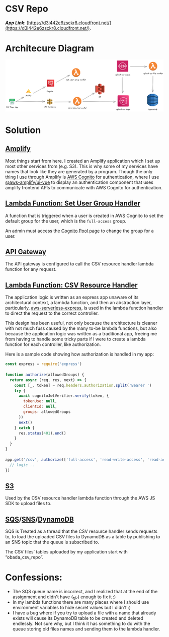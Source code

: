 # CSV Repo

**_App Link_**: [https://d3i442e6zsckr8.cloudfront.net/](https://d3i442e6zsckr8.cloudfront.net/).

# Architecure Diagram

![Architecture Diagram](./arch-diagram.png)

# Solution

## [Amplify](https://us-east-2.admin.amplifyapp.com/admin/dctxhdvui221r/staging/home)

Most things start from here. I created an Amplify application which I set up most other services from (e.g. S3). This is why some of my services have names that look like they are generated by a program. Though the only thing I use through Amplify is [AWS Cognito](https://us-east-2.console.aws.amazon.com/cognito/v2/idp/user-pools/us-east-2_aVG8F7xNY/users?region=us-east-2) for authentication, where I use [@aws-amplify/ui-vue](https://www.npmjs.com/package/@aws-amplify/ui-vue) to display an authentication component that uses amplify frontend APIs to communicate with AWS Cognito for authentication.

## [Lambda Function: Set User Group Handler](https://us-east-2.console.aws.amazon.com/lambda/home?region=us-east-2#/functions/obadaSetUserDefaultGroup-staging?tab=code)

A function that is triggered when a user is created in AWS Cognito to set the default group for the user, which is the `full-access` group.

An admin must access the [Cognito Pool page](https://us-east-2.console.aws.amazon.com/cognito/v2/idp/user-pools/us-east-2_aVG8F7xNY/groups?region=us-east-2) to change the group for a user.

## [API Gateway](https://us-east-2.console.aws.amazon.com/apigateway/home?region=us-east-2#/apis/d4yjhv4zz5/resources/4waktni7h4)

The API gateway is configured to call the CSV resource handler lambda function for any request.

## [Lambda Function: CSV Resource Handler](https://us-east-2.console.aws.amazon.com/lambda/home?region=us-east-2#/functions/csvResourceHandler-staging?tab=code)

The application logic is written as an express app unaware of its architectural context, a lambda function, and then an abstraction layer, particularly, [aws-serverless-express](https://www.npmjs.com/package/aws-serverless-express), is used in the lambda function handler to direct the request to the correct controller.

This design has been useful, not only because the architecture is cleaner with not much fuss caused by the many to-be lambda functions, but also because the application logic was written as a traditional app, freeing me from having to handle some tricky parts if I were to create a lambda function for each controller, like authorization.

Here is a sample code showing how authorization is handled in my app:

```jsx
const express = require('express')

function authorize(allowedGroups) {
  return async (req, res, next) => {
    const [_, token] = req.headers.authorization.split('Bearer ')
    try {
      await cognitoJwtVerifier.verify(token, {
        tokenUse: null,
        clientId: null,
        groups: allowedGroups
      })
      next()
    } catch {
      res.status(401).end()
    }
  }
}

app.get('/csv', authorize(['full-access', 'read-write-access', 'read-access']), (req, res) => {
  // logic ..
})
```

## [S3](https://s3.console.aws.amazon.com/s3/buckets/obada-csv-repo-storage141255-staging)

Used by the CSV resource handler lambda function through the AWS JS SDK to upload files to.

## [SQS](https://us-east-2.console.aws.amazon.com/sqs/v2/home?region=us-east-2#/queues/https%3A%2F%2Fsqs.us-east-2.amazonaws.com%2F376353728436%2Fobada-encryption-decryption-queue)/[SNS](https://us-east-2.console.aws.amazon.com/sns/v3/home?region=us-east-2#/topic/arn:aws:sns:us-east-2:376353728436:upload-csv-file-to-db)/[DynamoDB](https://us-east-2.console.aws.amazon.com/dynamodbv2/home?region=us-east-2#tables)

SQS is Treated as a thread that the CSV resource handler sends requests to, to load the uploaded CSV files to DynamoDB as a table by publishing to an SNS topic that the queue is subscribed to.

The CSV files’ tables uploaded by my application start with “obada_csv_repo”.

# Confessions:

- The SQS queue name is incorrect, and I realized that at the end of the assignment and didn't have (بتع) enough to fix it :)
- In my lambda functions there are many places where I should use environment variables to hide secret values but I didn't :)
- I have a bug where if you try to upload a file with a name that already exists will cause its DynamoDB table to be created and deleted endlessly. Not sure why, but I think it has something to do with the queue storing old files names and sending them to the lambda handler.
